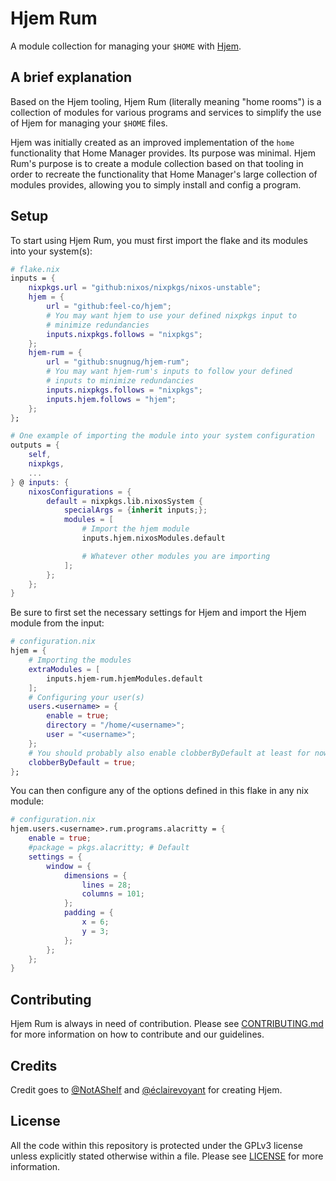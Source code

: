 # Hjem Rum

A module collection for managing your `$HOME` with [Hjem](https://github.com/feel-co/hjem).

## A brief explanation

Based on the Hjem tooling, Hjem Rum (literally meaning "home rooms") is a collection of modules for various programs and services to simplify the use of Hjem for managing your `$HOME` files.

Hjem was initially created as an improved implementation of the `home` functionality that Home Manager provides. Its purpose was minimal. Hjem Rum's purpose is to create a module collection based on that tooling in order to recreate the functionality that Home Manager's large collection of modules provides, allowing you to simply install and config a program.

## Setup

To start using Hjem Rum, you must first import the flake and its modules into your system(s):

```nix
# flake.nix
inputs = {
    nixpkgs.url = "github:nixos/nixpkgs/nixos-unstable";
    hjem = {
        url = "github:feel-co/hjem";
        # You may want hjem to use your defined nixpkgs input to
        # minimize redundancies
        inputs.nixpkgs.follows = "nixpkgs";
    };
    hjem-rum = {
        url = "github:snugnug/hjem-rum";
        # You may want hjem-rum's inputs to follow your defined
        # inputs to minimize redundancies
        inputs.nixpkgs.follows = "nixpkgs";
        inputs.hjem.follows = "hjem";
    };
};

# One example of importing the module into your system configuration
outputs = {
    self,
    nixpkgs,
    ...
} @ inputs: {
    nixosConfigurations = {
        default = nixpkgs.lib.nixosSystem {
            specialArgs = {inherit inputs;};
            modules = [
                # Import the hjem module
                inputs.hjem.nixosModules.default

                # Whatever other modules you are importing
            ];
        };
    };
}
```

Be sure to first set the necessary settings for Hjem and import the Hjem module from the input:

```nix
# configuration.nix
hjem = {
    # Importing the modules
    extraModules = [
        inputs.hjem-rum.hjemModules.default
    ];
    # Configuring your user(s)
    users.<username> = {
        enable = true;
        directory = "/home/<username>";
        user = "<username>";
    };
    # You should probably also enable clobberByDefault at least for now.
    clobberByDefault = true;
};
```

You can then configure any of the options defined in this flake in any nix module:

```nix
# configuration.nix
hjem.users.<username>.rum.programs.alacritty = {
    enable = true;
    #package = pkgs.alacritty; # Default
    settings = {
        window = {
            dimensions = {
                lines = 28;
                columns = 101;
            };
            padding = {
                x = 6;
                y = 3;
            };
        };
    };
}
```

## Contributing

Hjem Rum is always in need of contribution. Please see [CONTRIBUTING.md](./docs/CONTRIBUTING.md) for more information on how to contribute and our guidelines.

## Credits

Credit goes to [@NotAShelf](https://github.com/NotAShelf) and [@éclairevoyant](https://github.com/eclairevoyant) for creating Hjem.

## License

All the code within this repository is protected under the GPLv3 license unless explicitly stated otherwise within a file. Please see [LICENSE](LICENSE) for more information.

